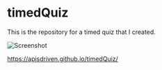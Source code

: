 # timedQuiz
This is the repository for a timed quiz that I created.

![Screenshot](./Assets/timedQuizScreenshot)

https://apisdriven.github.io/timedQuiz/

